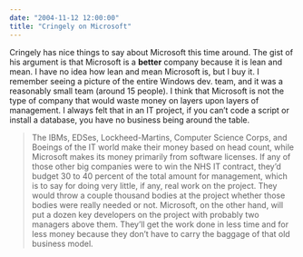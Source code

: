 ```yaml
---
date: "2004-11-12 12:00:00"
title: "Cringely on Microsoft"
---
```




Cringely has nice things to say about Microsoft this time around. The gist of his argument is that Microsoft is a __better__ company because it is lean and mean. I have no idea how lean and mean Microsoft is, but I buy it. I remember seeing a picture of the entire Windows dev. team, and it was a reasonably small team (around 15 people). I think that Microsoft is not the type of company that would waste money on layers upon layers of management. I always felt that in an IT project, if you can&rsquo;t code a script or install a database, you have no business being around the table.

>The IBMs, EDSes, Lockheed-Martins, Computer Science Corps, and Boeings of the IT world make their money based on head count, while Microsoft makes its money primarily from software licenses. If any of those other big companies were to win the NHS IT contract, they&rsquo;d budget 30 to 40 percent of the total amount for management, which is to say for doing very little, if any, real work on the project. They would throw a couple thousand bodies at the project whether those bodies were really needed or not. Microsoft, on the other hand, will put a dozen key developers on the project with probably two managers above them. They&rsquo;ll get the work done in less time and for less money because they don&rsquo;t have to carry the baggage of that old business model.



